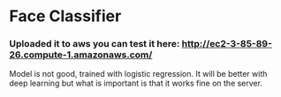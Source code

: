 # Face Classifier

### Uploaded it to aws you can test it here: http://ec2-3-85-89-26.compute-1.amazonaws.com/

Model is not good, trained with logistic regression. It will be better with deep learning but what is important is that it works fine on the server.
